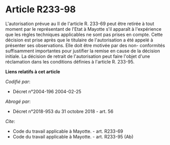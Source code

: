 # Article R233-98

L'autorisation prévue au II de l'article R. 233-69 peut être retirée à tout moment par le représentant de l'Etat à Mayotte
s'il apparaît à l'expérience que les règles techniques applicables ne sont pas prises en compte. Cette décision est prise
après que le titulaire de l'autorisation a été appelé à présenter ses observations. Elle doit être motivée par des non-
conformités suffisamment importantes pour justifier la remise en cause de la décision initiale. La décision de retrait de
l'autorisation peut faire l'objet d'une réclamation dans les conditions définies à l'article R. 233-95.

**Liens relatifs à cet article**

_Codifié par_:

  - Décret n°2004-196 2004-02-25

_Abrogé par_:

  - Décret n°2018-953 du 31 octobre 2018 - art. 56

_Cite_:

  - Code du travail applicable à Mayotte. - art. R233-69
  - Code du travail applicable à Mayotte. - art. R233-95 (Ab)

